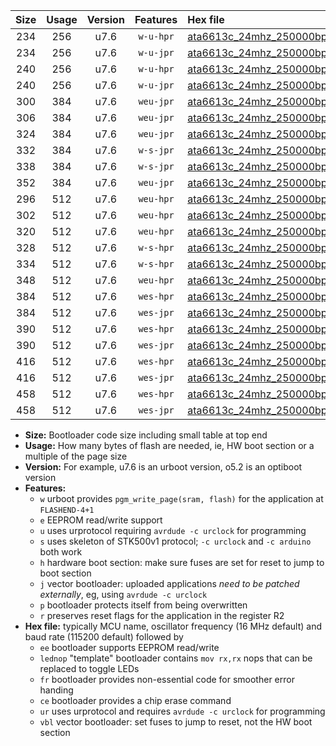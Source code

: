 |Size|Usage|Version|Features|Hex file|
|:-:|:-:|:-:|:-:|:--|
|234|256|u7.6|`w-u-hpr`|[ata6613c_24mhz_250000bps_ur.hex](https://raw.githubusercontent.com/stefanrueger/urboot/main/bootloaders/ata6613c/fcpu_24mhz/250000_bps/ata6613c_24mhz_250000bps_ur.hex)|
|234|256|u7.6|`w-u-jpr`|[ata6613c_24mhz_250000bps_ur_vbl.hex](https://raw.githubusercontent.com/stefanrueger/urboot/main/bootloaders/ata6613c/fcpu_24mhz/250000_bps/ata6613c_24mhz_250000bps_ur_vbl.hex)|
|240|256|u7.6|`w-u-hpr`|[ata6613c_24mhz_250000bps_lednop_ur.hex](https://raw.githubusercontent.com/stefanrueger/urboot/main/bootloaders/ata6613c/fcpu_24mhz/250000_bps/ata6613c_24mhz_250000bps_lednop_ur.hex)|
|240|256|u7.6|`w-u-jpr`|[ata6613c_24mhz_250000bps_lednop_ur_vbl.hex](https://raw.githubusercontent.com/stefanrueger/urboot/main/bootloaders/ata6613c/fcpu_24mhz/250000_bps/ata6613c_24mhz_250000bps_lednop_ur_vbl.hex)|
|300|384|u7.6|`weu-jpr`|[ata6613c_24mhz_250000bps_ee_ur_vbl.hex](https://raw.githubusercontent.com/stefanrueger/urboot/main/bootloaders/ata6613c/fcpu_24mhz/250000_bps/ata6613c_24mhz_250000bps_ee_ur_vbl.hex)|
|306|384|u7.6|`weu-jpr`|[ata6613c_24mhz_250000bps_ee_lednop_ur_vbl.hex](https://raw.githubusercontent.com/stefanrueger/urboot/main/bootloaders/ata6613c/fcpu_24mhz/250000_bps/ata6613c_24mhz_250000bps_ee_lednop_ur_vbl.hex)|
|324|384|u7.6|`weu-jpr`|[ata6613c_24mhz_250000bps_ee_lednop_fr_ur_vbl.hex](https://raw.githubusercontent.com/stefanrueger/urboot/main/bootloaders/ata6613c/fcpu_24mhz/250000_bps/ata6613c_24mhz_250000bps_ee_lednop_fr_ur_vbl.hex)|
|332|384|u7.6|`w-s-jpr`|[ata6613c_24mhz_250000bps_vbl.hex](https://raw.githubusercontent.com/stefanrueger/urboot/main/bootloaders/ata6613c/fcpu_24mhz/250000_bps/ata6613c_24mhz_250000bps_vbl.hex)|
|338|384|u7.6|`w-s-jpr`|[ata6613c_24mhz_250000bps_lednop_vbl.hex](https://raw.githubusercontent.com/stefanrueger/urboot/main/bootloaders/ata6613c/fcpu_24mhz/250000_bps/ata6613c_24mhz_250000bps_lednop_vbl.hex)|
|352|384|u7.6|`weu-jpr`|[ata6613c_24mhz_250000bps_ee_lednop_fr_ce_ur_vbl.hex](https://raw.githubusercontent.com/stefanrueger/urboot/main/bootloaders/ata6613c/fcpu_24mhz/250000_bps/ata6613c_24mhz_250000bps_ee_lednop_fr_ce_ur_vbl.hex)|
|296|512|u7.6|`weu-hpr`|[ata6613c_24mhz_250000bps_ee_ur.hex](https://raw.githubusercontent.com/stefanrueger/urboot/main/bootloaders/ata6613c/fcpu_24mhz/250000_bps/ata6613c_24mhz_250000bps_ee_ur.hex)|
|302|512|u7.6|`weu-hpr`|[ata6613c_24mhz_250000bps_ee_lednop_ur.hex](https://raw.githubusercontent.com/stefanrueger/urboot/main/bootloaders/ata6613c/fcpu_24mhz/250000_bps/ata6613c_24mhz_250000bps_ee_lednop_ur.hex)|
|320|512|u7.6|`weu-hpr`|[ata6613c_24mhz_250000bps_ee_lednop_fr_ur.hex](https://raw.githubusercontent.com/stefanrueger/urboot/main/bootloaders/ata6613c/fcpu_24mhz/250000_bps/ata6613c_24mhz_250000bps_ee_lednop_fr_ur.hex)|
|328|512|u7.6|`w-s-hpr`|[ata6613c_24mhz_250000bps.hex](https://raw.githubusercontent.com/stefanrueger/urboot/main/bootloaders/ata6613c/fcpu_24mhz/250000_bps/ata6613c_24mhz_250000bps.hex)|
|334|512|u7.6|`w-s-hpr`|[ata6613c_24mhz_250000bps_lednop.hex](https://raw.githubusercontent.com/stefanrueger/urboot/main/bootloaders/ata6613c/fcpu_24mhz/250000_bps/ata6613c_24mhz_250000bps_lednop.hex)|
|348|512|u7.6|`weu-hpr`|[ata6613c_24mhz_250000bps_ee_lednop_fr_ce_ur.hex](https://raw.githubusercontent.com/stefanrueger/urboot/main/bootloaders/ata6613c/fcpu_24mhz/250000_bps/ata6613c_24mhz_250000bps_ee_lednop_fr_ce_ur.hex)|
|384|512|u7.6|`wes-hpr`|[ata6613c_24mhz_250000bps_ee.hex](https://raw.githubusercontent.com/stefanrueger/urboot/main/bootloaders/ata6613c/fcpu_24mhz/250000_bps/ata6613c_24mhz_250000bps_ee.hex)|
|384|512|u7.6|`wes-jpr`|[ata6613c_24mhz_250000bps_ee_vbl.hex](https://raw.githubusercontent.com/stefanrueger/urboot/main/bootloaders/ata6613c/fcpu_24mhz/250000_bps/ata6613c_24mhz_250000bps_ee_vbl.hex)|
|390|512|u7.6|`wes-hpr`|[ata6613c_24mhz_250000bps_ee_lednop.hex](https://raw.githubusercontent.com/stefanrueger/urboot/main/bootloaders/ata6613c/fcpu_24mhz/250000_bps/ata6613c_24mhz_250000bps_ee_lednop.hex)|
|390|512|u7.6|`wes-jpr`|[ata6613c_24mhz_250000bps_ee_lednop_vbl.hex](https://raw.githubusercontent.com/stefanrueger/urboot/main/bootloaders/ata6613c/fcpu_24mhz/250000_bps/ata6613c_24mhz_250000bps_ee_lednop_vbl.hex)|
|416|512|u7.6|`wes-hpr`|[ata6613c_24mhz_250000bps_ee_lednop_fr.hex](https://raw.githubusercontent.com/stefanrueger/urboot/main/bootloaders/ata6613c/fcpu_24mhz/250000_bps/ata6613c_24mhz_250000bps_ee_lednop_fr.hex)|
|416|512|u7.6|`wes-jpr`|[ata6613c_24mhz_250000bps_ee_lednop_fr_vbl.hex](https://raw.githubusercontent.com/stefanrueger/urboot/main/bootloaders/ata6613c/fcpu_24mhz/250000_bps/ata6613c_24mhz_250000bps_ee_lednop_fr_vbl.hex)|
|458|512|u7.6|`wes-hpr`|[ata6613c_24mhz_250000bps_ee_lednop_fr_ce.hex](https://raw.githubusercontent.com/stefanrueger/urboot/main/bootloaders/ata6613c/fcpu_24mhz/250000_bps/ata6613c_24mhz_250000bps_ee_lednop_fr_ce.hex)|
|458|512|u7.6|`wes-jpr`|[ata6613c_24mhz_250000bps_ee_lednop_fr_ce_vbl.hex](https://raw.githubusercontent.com/stefanrueger/urboot/main/bootloaders/ata6613c/fcpu_24mhz/250000_bps/ata6613c_24mhz_250000bps_ee_lednop_fr_ce_vbl.hex)|

- **Size:** Bootloader code size including small table at top end
- **Usage:** How many bytes of flash are needed, ie, HW boot section or a multiple of the page size
- **Version:** For example, u7.6 is an urboot version, o5.2 is an optiboot version
- **Features:**
  + `w` urboot provides `pgm_write_page(sram, flash)` for the application at `FLASHEND-4+1`
  + `e` EEPROM read/write support
  + `u` uses urprotocol requiring `avrdude -c urclock` for programming
  + `s` uses skeleton of STK500v1 protocol; `-c urclock` and `-c arduino` both work
  + `h` hardware boot section: make sure fuses are set for reset to jump to boot section
  + `j` vector bootloader: uploaded applications *need to be patched externally*, eg, using `avrdude -c urclock`
  + `p` bootloader protects itself from being overwritten
  + `r` preserves reset flags for the application in the register R2
- **Hex file:** typically MCU name, oscillator frequency (16 MHz default) and baud rate (115200 default) followed by
  + `ee` bootloader supports EEPROM read/write
  + `lednop` "template" bootloader contains `mov rx,rx` nops that can be replaced to toggle LEDs
  + `fr` bootloader provides non-essential code for smoother error handing
  + `ce` bootloader provides a chip erase command
  + `ur` uses urprotocol and requires `avrdude -c urclock` for programming
  + `vbl` vector bootloader: set fuses to jump to reset, not the HW boot section
